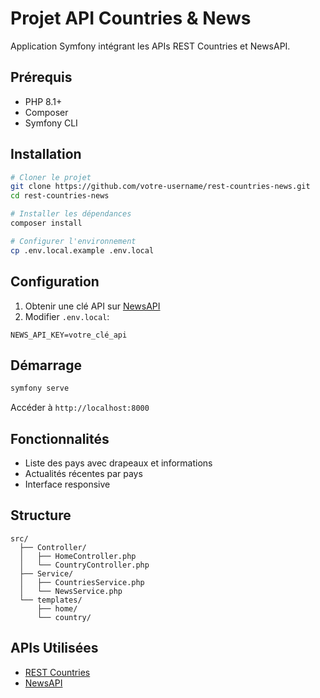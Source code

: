 # Projet API Countries & News

Application Symfony intégrant les APIs REST Countries et NewsAPI.

## Prérequis
- PHP 8.1+
- Composer
- Symfony CLI

## Installation

```bash
# Cloner le projet
git clone https://github.com/votre-username/rest-countries-news.git
cd rest-countries-news

# Installer les dépendances
composer install

# Configurer l'environnement
cp .env.local.example .env.local
```

## Configuration

1. Obtenir une clé API sur [NewsAPI](https://newsapi.org/)
2. Modifier `.env.local`:
```
NEWS_API_KEY=votre_clé_api
```

## Démarrage

```bash
symfony serve
```
Accéder à `http://localhost:8000`

## Fonctionnalités
- Liste des pays avec drapeaux et informations
- Actualités récentes par pays
- Interface responsive

## Structure
```
src/
  ├── Controller/
  │   ├── HomeController.php
  │   └── CountryController.php
  ├── Service/
  │   ├── CountriesService.php
  │   └── NewsService.php
  └── templates/
      ├── home/
      └── country/
```

## APIs Utilisées
- [REST Countries](https://restcountries.com/)
- [NewsAPI](https://newsapi.org/)

